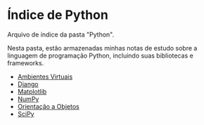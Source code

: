 # Índice de Python

Arquivo de índice da pasta "Python".

Nesta pasta, estão armazenadas minhas notas de estudo sobre a linguagem de programação Python, incluindo suas bibliotecas e frameworks.

- [Ambientes Virtuais](Ambientes%20Virtuais.md)
- [Django](Django.md)
- [Matplotlib](Matplotlib.md)
- [NumPy](NumPy.md)
- [Orientação a Objetos](Orientação%20a%20Objetos.md)
- [SciPy](SciPy.md)
